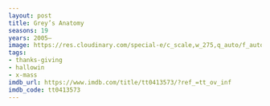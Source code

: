 ```yaml
---
layout: post
title: Grey’s Anatomy
seasons: 19
years: 2005–
image: https://res.cloudinary.com/special-e/c_scale,w_275,q_auto/f_auto/Series%20posters/Grey_s_Anatomy.png
tags:
- thanks-giving
- hallowin
- x-mass
imdb_url: https://www.imdb.com/title/tt0413573/?ref_=tt_ov_inf
imdb_code: tt0413573
---
```

